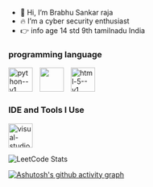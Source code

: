 - 👋 Hi, I’m Brabhu Sankar raja
- 🔥 I’m a cyber security enthusiast
- 👉 info age 14 std 9th tamilnadu India 
### programming language 
  <img width="48" height="48" src="https://img.icons8.com/color/48/python--v1.png" alt="python--v1" style="margin-right: 10px;">  <img width="48" height="48" src="https://img.icons8.com/color/48/bash.png" style="margin-right: 10px;"> <img width="48" height="48" src="https://img.icons8.com/color/48/html-5--v1.png" alt="html-5--v1"/>
### IDE and Tools I Use
<img width="48" height="48" src="https://img.icons8.com/color/48/visual-studio-code-2019.png" alt="visual-studio-code-2019"/>

![LeetCode Stats](https://leetcard.jacoblin.cool/brabhu?theme=dark&font=Hahmlet&ext=contest)

[![Ashutosh's github activity graph](https://github-readme-activity-graph.vercel.app/graph?username=brabhu&bg_color=000000&color=ffffff&line=00ff00&point=ff0000&area=true&hide_border=true)](https://github.com/ashutosh00710/github-readme-activity-graph)

